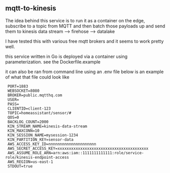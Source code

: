 ## mqtt-to-kinesis
 
The idea behind  this service is to run it as a container on the edge, subscribe to a topic from MQTT and then batch those payloads up and send them to kinesis data stream --> firehose --> datalake

I have tested this with various free mqtt brokers and it seems to work pretty well.

this service written in Go is deployed via a container using parameterization.
see the Dockerfile.example
  
it can also be ran from command line using an .env file
below is an example of what that file could look like
```console
 PORT=1883
 WEBSOCKET=8080
 BROKER=public.mqtthq.com
 USER=
 PASS=
 CLIENTID=client-123
 TOPIC=homeassistant/sensor/#
 QOS=0
 BACKLOG_COUNT=2000
 KIN_STREAM_NAME=kinesis-data-stream
 KIN_MAXCONN=10
 KIN_SESSION_NAME=mysession-1234
 KIN_PARTITION_KEY=sensor-data
 AWS_ACCESS_KEY_ID=nnnnnnnnnnnnnnnnnnnnn
 AWS_SECRET_ACCESS_KEY=xxxxxxxxxxxxxxxxxxxxxxxxxxxxxxxxxxxxxxxx
 AWS_ASSUME_ROLE_ARN=arn:aws:iam::1111111111111:role/service-role/kinesis-endpoint-access
 AWS_REGION=us-east-1
 STDOUT=true
```